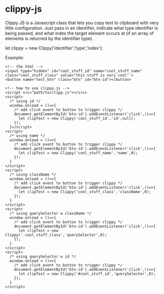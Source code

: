 # clippy-js

Clippy JS is a Javascript class that lets you copy text to clipboard with very 
little configuration. Just pass in an identifier, indicate what type identifier is 
being passed, and what index the target element occurs at (if an array of 
elements is returned by the identifier type). 

let clippy = new Clippy('identifier','type','index');

Example:
```
<!-- the html -->
<input type="hidden" id="cool_stuff_id" name="cool_stuff_name" class="cool_stuff_class" value="this stuff is very cool" >
<button name="test_btn" class="btn" id="btn-id"></button>

<!-- how to use clippy.js -->
<script src="path/to/clipp.js"></src>
<script>
  /* using id */
  window.onload = ()=>{
    /* add click event to button to trigger clippy */
    document.getElementById('btn-id').addEventListener('click',()=>{
      let clipTest = new Clippy('cool_stuff_id','id',null);
    });
  }</script>
<script>
  /* using name */
  window.onload = ()=>{
    /* add click event to button to trigger clippy */
    document.getElementById('btn-id').addEventListener('click',()=>{
      let clipTest = new Clippy('cool_stuff_name','name',0);
    });
  }
</script>
<script>
  /* using className */
  window.onload = ()=>{
    /* add click event to button to trigger clippy */
    document.getElementById('btn-id').addEventListener('click',()=>{
      let clipTest = new Clippy('cool_stuff_class','className',0);
    });
  }
</script>
<script>
  /* using querySelector w className */
  window.onload = ()=>{
    /* add click event to button to trigger clippy */
    document.getElementById('btn-id').addEventListener('click',()=>{
      let clipTest = new Clippy('.cool_stuff_class','querySelector',0);
    });
  }
</script>
<script>
  /* using querySelector w id */
  window.onload = ()=>{
    /* add click event to button to trigger clippy */
    document.getElementById('btn-id').addEventListener('click',()=>{
      let clipTest = new Clippy('#cool_stuff_id','querySelector',0);
    });
  }
</script>
```

